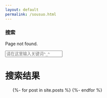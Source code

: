 ```yaml
---
layout: default
permalink: /sousuo.html
---
```


<h3> 搜索</h3>

Page not found.

<div class="page page-search">
  <input id="search-input" type="text" placeholder="请在这里输入关键词^_^">
  <h1>
    <span>搜索结果</span>
    <i class="svg-icon icon-loading"></i>
  </h1>
  <ul class="list-search">
    {%- for post in site.posts  %}
    <li hidden>
      <a href="{{site.baseurl}}{{ post.url }}">
        <p class="title">{{ post.title }}</p>
        <p class="content"></p>
      </a>
    </li>
    {%- endfor %}
  </ul>
</div>